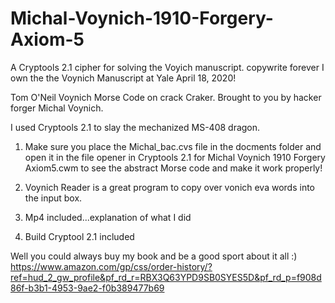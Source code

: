 # Michal-Voynich-1910-Forgery-Axiom-5
A Cryptools 2.1 cipher for solving the Voyich manuscript.
copywrite forever I own the the Voynich Manuscript at Yale April 18, 2020!

Tom O'Neil Voynich Morse Code on crack Craker.  Brought to you by hacker forger Michal Voynich.

I used Cryptools 2.1 to slay the mechanized MS-408 dragon.

1) Make sure you place the Michal_bac.cvs file in the docments folder and open it in the file opener in Cryptools 2.1 for
Michal Voynich 1910 Forgery Axiom5.cwm to see the abstract Morse code and make it work properly!

2) Voynich Reader is a great program to copy over vonich eva words into the input box.

3) Mp4 included...explanation of what I did

4) Build Cryptool 2.1 included



Well you could always buy my book and be a good sport about it all :)
https://www.amazon.com/gp/css/order-history/?ref=hud_2_gw_profile&pf_rd_r=RBX3Q63YPD9SB0SYES5D&pf_rd_p=f908d86f-b3b1-4953-9ae2-f0b389477b69
